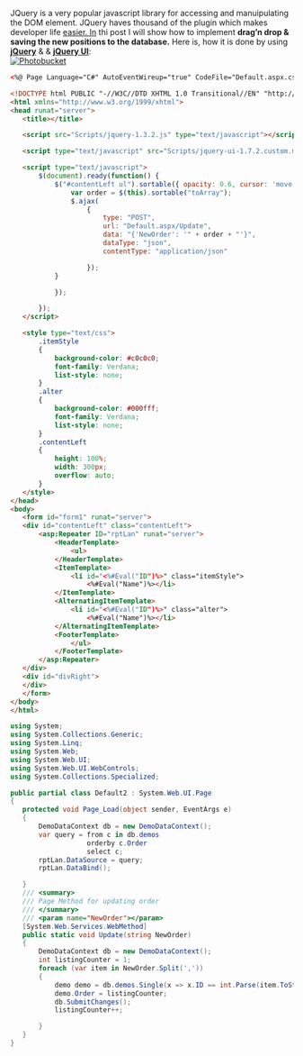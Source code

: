 
JQuery is a very popular javascript library for accessing and manuipulating the DOM element. JQuery haves thousand of the plugin which makes developer life  [easier. In](https://www.blogger.com/blog/post/edit/6673695286148904603/1319034251156637110#)  thi post I will show how to  implement  **drag’n drop & saving the new positions to the database.**  Here is, how it is done by using  [**jQuery**](https://www.blogger.com/blog/post/edit/6673695286148904603/1319034251156637110#) & &  [**jQuery UI**](https://www.blogger.com/blog/post/edit/6673695286148904603/1319034251156637110#):  
[![Photobucket](http://i951.photobucket.com/albums/ad355/excusemedoiknowu/Untitled.gif)](https://www.blogger.com/blog/post/edit/6673695286148904603/1319034251156637110#)  

```html
<%@ Page Language="C#" AutoEventWireup="true" CodeFile="Default.aspx.cs" Inherits="Default2" %>

<!DOCTYPE html PUBLIC "-//W3C//DTD XHTML 1.0 Transitional//EN" "http://www.w3.org/TR/xhtml1/DTD/xhtml1-transitional.dtd">
<html xmlns="http://www.w3.org/1999/xhtml">
<head runat="server">
   <title></title>

   <script src="Scripts/jquery-1.3.2.js" type="text/javascript"></script>

   <script type="text/javascript" src="Scripts/jquery-ui-1.7.2.custom.min.js"></script>

   <script type="text/javascript">
       $(document).ready(function() {
           $("#contentLeft ul").sortable({ opacity: 0.6, cursor: 'move', update: function() {
               var order = $(this).sortable("toArray");
               $.ajax(
                   {
                       type: "POST",
                       url: "Default.aspx/Update",
                       data: "{'NewOrder': '" + order + "'}",
                       dataType: "json",
                       contentType: "application/json"

                   });
           }

           });

       });   
   </script>

   <style type="text/css">
       .itemStyle
       {
           background-color: #c0c0c0;
           font-family: Verdana;
           list-style: none;
       }
       .alter
       {
           background-color: #000fff;
           font-family: Verdana;
           list-style: none;
       }
       .contentLeft
       {
           height: 100%;
           width: 300px;
           overflow: auto;
       }
   </style>
</head>
<body>
   <form id="form1" runat="server">
   <div id="contentLeft" class="contentLeft">
       <asp:Repeater ID="rptLan" runat="server">
           <HeaderTemplate>
               <ul>
           </HeaderTemplate>
           <ItemTemplate>
               <li id="<%#Eval("ID")%>" class="itemStyle">
                   <%#Eval("Name")%></li>
           </ItemTemplate>
           <AlternatingItemTemplate>
               <li id="<%#Eval("ID")%>" class="alter">
                   <%#Eval("Name")%></li>
           </AlternatingItemTemplate>
           <FooterTemplate>
               </ul>
           </FooterTemplate>
       </asp:Repeater>
   </div>
   <div id="divRight">
   </div>
   </form>
</body>
</html>

```

```csharp
using System;
using System.Collections.Generic;
using System.Linq;
using System.Web;
using System.Web.UI;
using System.Web.UI.WebControls;
using System.Collections.Specialized;

public partial class Default2 : System.Web.UI.Page
{
   protected void Page_Load(object sender, EventArgs e)
   {
       DemoDataContext db = new DemoDataContext();
       var query = from c in db.demos
                   orderby c.Order
                   select c;
       rptLan.DataSource = query;
       rptLan.DataBind();

   }
   /// <summary>
   /// Page Method for updating order
   /// </summary>
   /// <param name="NewOrder"></param>
   [System.Web.Services.WebMethod]
   public static void Update(string NewOrder)
   {
       DemoDataContext db = new DemoDataContext();
       int listingCounter = 1;
       foreach (var item in NewOrder.Split(','))
       {
           demo demo = db.demos.Single(x => x.ID == int.Parse(item.ToString()));
           demo.Order = listingCounter;
           db.SubmitChanges();
           listingCounter++;

       }
   }
}
```

<!--stackedit_data:
eyJoaXN0b3J5IjpbODg1NzMyOTUwLDE4MTI2MjA3NzNdfQ==
-->